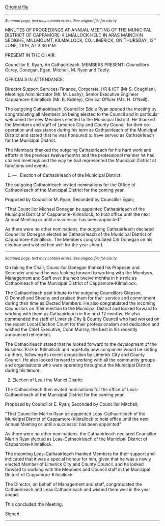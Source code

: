 [Original file](https://www.limerick.ie/sites/default/files/media/documents/2019-07/03%20Minutes%20MD%20Annual%20Meeting%2013th%20%20June%202019.pdf)

---
*<small>Scanned page, text may contain errors. See original file for clarity</small>*  

MINUTES OF PROCEEDINGS AT ANNUAL MEETING OF THE
MUNICIPAL DISTRICT OF CAPPAMORE-KILMALLOCK HELD IN ARAS
MAINCHIN SEOIGHE, MILLMOUNT, KILMALLOCK, CO. LIMERICK, ON
THURSDAY, 13™ JUNE, 2019, AT 3.30 P.M.

PRESENT IN THE CHAIR:

Councillor E. Ryan, An Cathaoirleach.
MEMBERS PRESENT:
Councillors Carey, Donegan, Egan, Mitchell, M. Ryan and Teefy.

OFFICIALS IN ATTENDANCE:

Director Support Services-Finance, Corporate, HR & ICT (Mr S. Coughlan), Meetings
Administrator (Mr. M. Leahy), Senior Executive Engineer Cappamore-Kilmallock (Mr. B.
Kidney), Clerical Officer (Ms. H. O'Neill).

The outgoing Cathaoirleach, Councillor Eddie Ryan opened the meeting by congratulating all
Members on being elected to the Council and in particular welcomed the new Members
elected to the Municipal District. He thanked the Members and staff of Limerick City and
County Council for their co-operation and assistance during his term as Cathaoirleach of the
Municipal District and stated that he was honoured to have served as Cathaoirleach for the
Municipal District.

The Members thanked the outgoing Cathaoirleach for his hard work and efforts in the
previous twelve months and the professional manner he had chaired meetings and the way
he had represented the Municipal District at functions and events.

1. —_ Election of Cathaoirleach of the Municipal District

The outgoing Cathaoirleach invited nominations for the Office of Cathaoirleach of the
Municipal District for the coming year.

Proposed by Councillor M. Ryan;
Seconded by Councillor Egan;

“That Councillor Michael Donegan be appointed Cathaoirleach of the Municipal District of
Cappamore-Kilmallock, to hold office until the next Annual Meeting or until a successor has
been appointed”

As there were no other nominations, the outgoing Cathaoirleach declared Councillor Donegan
elected as Cathaoirleach of the Municipal District of Cappamore-Kilmallock. The Members
congratulated Cllr Donegan on his election and wished him well for the year ahead.


---
*<small>Scanned page, text may contain errors. See original file for clarity</small>*  

On taking the Chair, Councillor Donegan thanked his Proposer and Seconder and said he was
looking forward to working with the Members, Management and Staff over the next twelve
months in his role as Cathaoirleach of the Municipal District of Cappamore-Kilmallock.

The Cathaoirleach paid tribute to the outgoing Councillors Gleeson, O'Donnell and Sheehy
and praised them for their service and commitment during their time as Elected Members.
He also congratulated the incoming Councillors on their election to the Municipal District and
looked forward to working with them as Cathaoirleach in the next 12 months. He also
commended the staff of Limerick City & County Council who had worked on the recent Local
Election Count for their professionalism and dedication and wished the Chief Executive, Conn
Murray, the best in his recently announced retirement.

The Cathaoirleach stated that he looked forward to the development of the Business Park in
Kilmallock and hopefully new companies would be setting up there, following its recent
acquisition by Limerick City and County Council. He also looked forward to working with all
the community groups and organisations who were operating throughout the Municipal
District during his tenure.

2. Election of Lea i the Munici District

The Cathaoirleach then invited nominations for the office of Leas-Cathaoirleach of the
Municipal District for the coming year.

Proposed by Councillor E. Ryan;
Seconded by Councillor Mitchell;

“That Councillor Martin Ryan be appointed Leas-Cathaoirleach of the Municipal District of
Cappamore-Kilmallock to hold office until the next Annual Meeting or until a successor has
been appointed”

As there were no other nominations, the Cathaoirleach declared Councillor Martin Ryan
elected as Leas-Cathaoirleach of the Municipal District of Cappamore-Kilmallock.

The incoming Leas-Cathaoirleach thanked Members for their support and indicated that it
was a special honour for him, given that he was a newly elected Member of Limerick City and
County Council, and he looked forward to working with the Members and Council staff in the
Municipal District of Cappamore-Kilmallock.

The Director, on behalf of Management and staff, congratulated the Cathaoirleach and Leas
Cathaoirleach and wished them well in the year ahead.

This concluded the Meeting.

Signed:


---
